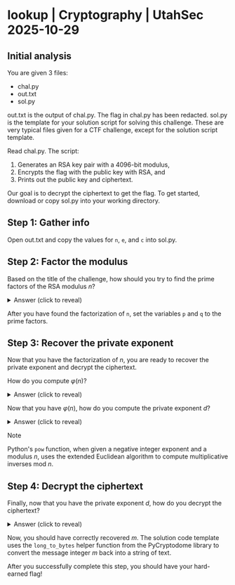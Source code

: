 # lookup | Cryptography | UtahSec 2025-10-29

## Initial analysis

You are given 3 files:

* chal.py
* out.txt
* sol.py

out.txt is the output of chal.py. The flag in chal.py has been redacted. sol.py is the template for your solution script for solving this challenge. These are very typical files given for a CTF challenge, except for the solution script template.

Read chal.py. The script:

1. Generates an RSA key pair with a 4096-bit modulus,
2. Encrypts the flag with the public key with RSA, and
3. Prints out the public key and ciphertext.

Our goal is to decrypt the ciphertext to get the flag. To get started, download or copy sol.py into your working directory.

## Step 1: Gather info

Open out.txt and copy the values for `n`, `e`, and `c` into sol.py.

## Step 2: Factor the modulus

Based on the title of the challenge, how should you try to find the prime factors of the RSA modulus $n$?

<details>
<summary>Answer (click to reveal)</summary>

You can use https://factordb.com/ to look up the prime factors. Copy the value of `n` and look up the factors.
</details>

After you have found the factorization of `n`, set the variables `p` and `q` to the prime factors.

## Step 3: Recover the private exponent

Now that you have the factorization of $n$, you are ready to recover the private exponent and decrypt the ciphertext.

How do you compute $\varphi (n)$?

<details>
<summary>Answer (click to reveal)</summary>

$\varphi (n) = (p - 1)(q - 1)$

In Python, this can be computed with `phi = (p - 1) * (q - 1)`.
</details>

Now that you have $\varphi (n)$, how do you compute the private exponent $d$?

<details>
<summary>Answer (click to reveal)</summary>

$d \equiv e^{-1} \mod \varphi (n)$

In Python, this can be computed with `pow(e, -1, mod=phi)`.
</details>

> [!NOTE]
> Python's `pow` function, when given a negative integer exponent and a modulus $n$, uses the extended Euclidean algorithm to compute multiplicative inverses mod $n$.

## Step 4: Decrypt the ciphertext

Finally, now that you have the private exponent $d$, how do you decrypt the ciphertext?

<details>
<summary>Answer (click to reveal)</summary>

$m \equiv c^d \mod n$

In Python, this can be computed with `pow(c, d, mod=n)`.
</details>

Now, you should have correctly recovered $m$. The solution code template uses the `long_to_bytes` helper function from the PyCryptodome library to convert the message integer $m$ back into a string of text.

After you successfully complete this step, you should have your hard-earned flag!
